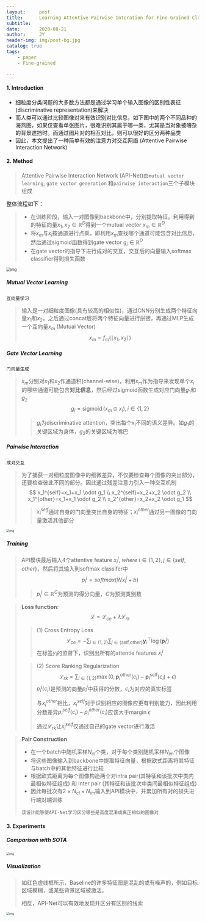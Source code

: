 ```yaml
---
layout:     post
title:      Learning Attentive Pairwise Interation for Fine-Grained Classification
subtitle:   
date:       2020-08-21
author:     JY
header-img: img/post-bg.jpg
catalog: true
tags:
    - paper
    - Fine-grained

---
```




#### 1. Introduction

- 细粒度分类问题的大多数方法都是通过学习单个输入图像的区别性表征 (discriminative representation)来解决
- 而人类可以通过比较图像对来有效识别对比信息，如下图中的两个不同品种的海燕图，如果仅查看单张图片，很难识别其属于哪一类，尤其是当对象被嘈杂的背景遮挡时。而通过图片对的相互对比，则可以很好的区分两种品类
- 因此，本文提出了一种简单有效的注意力对交互网络 (Attentive Pairwise Interaction Network)



#### 2. Method

> Attentive Pairwise Interaction Network (API-Net)由`mutual vector learning`, `gate vector generation` 和`pairwise interaction`三个子模块组成



整体流程如下：

> - 在训练阶段，输入一对图像到backbone中，分别提取特征。利用得到的特征向量$x_1,x_2\in \mathbb{R}^D$得到一个mutual vector $x_m\in \mathbb{R}^D$
> - 将$x_m$与$x_i$按通道进行点乘，即利用$x_m$查找哪个通道可能包含对比信息，然后通过sigmoid函数得到gate vector $g_i\in \mathbb{R}^D$
> - 在gate vector的指导下进行成对的交互，交互后的向量输入softmax classifier得到损失函数

<img src="https://github.com/ZJU-CVs/zju-cvs.github.io/raw/master/img/FGIA/8.png" alt="img" style="zoom:67%;" />



##### Mutual Vector Learning

`互向量学习`

> 输入是一对细粒度图像(具有较高的相似性)，通过CNN分别生成两个特征向量$x_1$和$x_2$，之后通过concat层将两个特征向量进行拼接，再通过MLP生成一个互向量$x_m$ (Mutual Vector)
> $$
> x_m=f_m(\mid x_1,x_2 \mid)
> $$
> 



##### Gate Vector Learning

`门向量生成`

> $x_m$分别对$x_1$和$x_2$作通道积(channel-wise)，利用$x_m$作为指导来发现单个$x_i$的哪些通道可能包含**对比信息**，然后经过sigmoid函数生成对应门向量$g_1$和$g_2$
> $$
> g_i=\operatorname{sigmoid}\left(x_{m} \odot x_{i}\right) ,i \in\{1,2\}
> $$
>
> > $g_i$为discriminative attention，突出每个$x_i$不同的语义差异。如$g_1$的关键区域为身体，$g_2$的关键区域为嘴巴



##### Pairwise Interaction

`成对交互`

> 为了捕获一对细粒度图像中的细微差异，不仅要检查每个图像的突出部分，还要检查彼此不同的部分。因此通过残差注意力引入一种交互机制
> $$
> x_1^{self}=x_1+x_1 \odot g_1 \\
> x_2^{self}=x_2+x_2 \odot g_2 \\
> x_1^{other}=x_1+x_1 \odot g_2 \\
> x_2^{other}=x_2+x_2 \odot g_1
> $$
>
> > $x_i^{self}$通过自身的门向量突出自身的特征；$x_i^{other}$通过另一图像的门向量激活其他部分

<img src="https://github.com/ZJU-CVs/zju-cvs.github.io/raw/master/img/FGIA/25.png" alt="img" style="zoom:50%;" />

##### Training

> API模块最后输入4个attentive feature $x_i^j, \ where \ i \in \{1,2\},j\in\{ self,other\}$，然后将其输入到softmax classifer中
> $$
> p^j_i = softmax(Wx^j_i+b)
> $$
>
> > $p^j_i\in \mathbb{R}^C$为预测的得分向量，$C$为预测类别数



> **Loss function**:
> $$
> \mathcal{L}=\mathcal{L}_{ce}+\lambda \mathcal{L}_{rk}
> $$
>
> > (1) Cross Entropy Loss
> > $$
> > \mathcal{L}_{c e}=-\sum_{i \in\{1,2\}} \sum_{j \in\{\text {self,other}\}} \mathbf{y}_{i}^{\top} \log \left(\mathbf{p}_{i}^{j}\right)
> > $$
> > 在标签$y_i$的监督下，识别出所有的attentie features $x_i^j$
>
> 
>
> > (2) Score Ranking Regularization
> > $$
> > \mathcal{L}_{r k}=\sum_{i \in\{1,2\}} \max \left(0, \mathbf{p}_{i}^{\text {other}}\left(c_{i}\right)-\mathbf{p}_{i}^{\text {self}}\left(c_{i}\right)+\epsilon\right)
> > $$
> > $p^j_i(c_i)$是预测的向量$p^j_i$中获得的分数，$c_i$为对应的真实标签
> >
> > 与$x_i^{other}$相比，$x_i^{self}$对于识别相应的图像应更有判别能力，因此利用分数差异$p^{self}_i(c_i)-p^{other}_i(c_i)$应该大于margin $\epsilon$ 
> >
> > 通过$\mathcal{L}_{rk}$让$x^{self}_i$仅通过自己的gate vector进行激活



> **Pair Construction**
>
> - 在一个batch中随机采样$N_{cl}$个类，对于每个类别随机采样$N_{im}$个图像
> - 将这些图像输入到backbone中提取特征向量，根据欧式距离将其特征与batch中的其他特征进行比较
> - 根据欧式距离为每个图像构造两个对intra pair(其特征和该批次中类内最相似特征组成) 和 inter pair (其特征和该批次中类间最相似特征组成)
> - 因此每批次有$2\times N_{cl}\times N_{im}$输入到API模块中，并累加所有对的损失进行端对端训练
>
> `该设计能够使API-Net学习区分哪些是高度混淆或真正相似的图像对`



#### 3. Experiments

##### Comparison with SOTA

<img src="https://github.com/ZJU-CVs/zju-cvs.github.io/raw/master/img/FGIA/27.png" alt="img" style="zoom:50%;" />



##### Visualization

> 如红色虚线框所示，Baseline的许多特征图是混乱的或有噪声的，例如目标区域模糊，或某些背景区域被激活。
>
> 相反，API-Net可以有效地发现并区分有区别的线索

<img src="https://github.com/ZJU-CVs/zju-cvs.github.io/raw/master/img/FGIA/26.png" alt="img" style="zoom:50%;" />